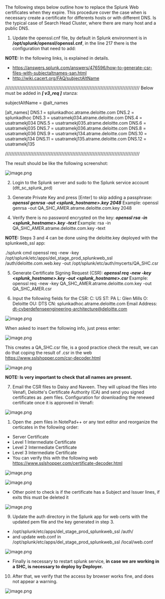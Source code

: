 The following steps below outline how to replace the Splunk Web certificates when they expire.
This procedure cover the case when is necessary create a certificate for differents hosts or with different DNS. Is the typical case of Search Head Cluster, where there are many host and a public DNS.
 
1. Update the openssl.cnf file, by default in Splunk environment is in **/opt/splunk/openssl/openssl.cnf**, in the line 217 there is the configuration that need to add:

**NOTE:** In the following links, is explained in details.
- https://answers.splunk.com/answers/476596/how-to-generate-csr-files-with-subjectaltnames-san.html
- http://wiki.cacert.org/FAQ/subjectAltName

//////////////////////////////////////////////////////////////////////////////////////
Below must be added in _**[ v3_req ]**_ stanza:

subjectAltName = @alt_names

[alt_names]
DNS.1 = splunkadhoc.atrame.deloitte.com
DNS.2 = splunkadhoc
DNS.3 = usatramekj034.atrame.deloitte.com
DNS.4 = usatramekj034
DNS.5 = usatramekj035.atrame.deloitte.com
DNS.6 = usatramekj035
DNS.7 = usatramekj036.atrame.deloitte.com
DNS.8 = usatramekj036
DNS.9 = usatramekj134.atrame.deloitte.com
DNS.10 = usatramekj134
DNS.11 = usatramekj135.atrame.deloitte.com
DNS.12 = usatramekj135

//////////////////////////////////////////////////////////////////////////////////////

The result should be like the following screenshot:

![image.png](/.attachments/image-37ec3ced-eaca-415d-93bf-c39f5e9ca7e8.png)

2. Login to the Splunk server and sudo to the Splunk service account (dtt_sc_splunk_prd)

3. Generate Private Key and press [Enter] to skip adding a passphrase:
**_openssl genrsa -out <splunk_hostname>.key 2048_**
Example:
openssl genrsa -out QA_SHC_AMER.atrame.deloitte.com.key 2048

4. Verify there is no password encrypted on the key:
**_openssl rsa -in <splunk_hostname>.key -text_**
Example:
rsa -in QA_SHC_AMER.atrame.deloitte.com.key -text

**NOTE:** Steps 3 and 4 can be done using the deloitte.key deployed with the splunkweb_ssl app:

./splunk cmd openssl req -new -key /opt/splunk/etc/apps/del_stage_prod_splunkweb_ssl /auth/deloitte.com.web.key -out /opt/splunk/etc/auth/mycerts/QA_SHC.csr

5. Generate Certificate Signing Request (CSR):
**_openssl req -new -key <splunk_hostname>.key -out <splunk_hostname>.csr_**
Example:
openssl req -new -key QA_SHC_AMER.atrame.deloitte.com.key -out QA_SHC_AMER.csr

6. Input the following fields for the CSR:
C: US 
ST: PA 
L: Glen Mills 
O: Deloitte 
OU: DTS 
CN: splunkadhoc.atrame.deloitte.com 
Email Address: dt-cyberdefenseengineering-architecture@deloitte.com

![image.png](/.attachments/image-f7109c19-0e28-49b7-a522-379c9f7fa3e1.png)

When asked to insert the following info, just press enter:

![image.png](/.attachments/image-34008637-0aea-4005-87aa-bdcd7743e6ea.png)

This creates a QA_SHC.csr file, is a good practice check the result, we can do that coping the result of .csr in the web https://www.sslshopper.com/csr-decoder.html

![image.png](/.attachments/image-ee1331d5-dcbd-4a69-a3b9-b5b7bce8384a.png)


**NOTE: Is very important to check that all names are present.**

7. Email the CSR files to Daisy and Naveen. They will upload the files into Venafi, Deloitte's Certificate Authority (CA) and send you signed certificates as .pem files. Configuration for downloading the renewed certificate once it is approved in Venafi:
<IMG  src="https://dev.azure.com/GlobalSOC/93d9ecc1-89fd-4a34-a69b-7282df6fad64/_apis/git/repositories/7c3c331d-0fac-420a-9ad2-1a920f9247d9/Items?path=/.attachments/image-fe9b3fe9-6a11-4ae2-ac21-ed391b76a361.png&amp;download=false&amp;resolveLfs=true&amp;%24format=octetStream&amp;api-version=5.0-preview.1&amp;sanitize=true&amp;versionDescriptor.version=wikiMaster"  alt="image.png"/>

1. Open the .pem files in NotePad++ or any text editor and reorganize the certicates in the following order:
- Server Certificate
- Level 1 Intermediate Certificate
- Level 2 Intermediate Certificate
- Level 3 Intermediate Certificate
- You can verify this with the following web https://www.sslshopper.com/certificate-decoder.html

![image.png](/.attachments/image-d15dc552-81df-456f-a2d4-d53ec1ff27ca.png)

![image.png](/.attachments/image-a463aa78-08dd-4e16-92ba-c9fd9cfe0f3d.png)

- Other point to check is if the certificate has a Subject and Issuer lines, if exits 
this must be deleted it

![image.png](/.attachments/image-31b8efc8-8a5c-452e-a6fc-c176ccaea398.png)

9. Update the auth directory in the Splunk app for web certs with the updated pem file and the key generated in step 3.
- /opt/splunk/etc/apps/del_stage_prod_splunkweb_ssl /auth/
- and update web.conf in /opt/splunk/etc/apps/del_stage_prod_splunkweb_ssl /local/web.conf

![image.png](/.attachments/image-608747f9-1716-41c6-9ec2-30c625479403.png)

- Finally is necessary to restart splunk service, **in case we are working in a SHC, is necessary to deploy by Deployer.**

10. After that, we verify that the access by browser works fine, and does not appear a warning.
 
![image.png](/.attachments/image-1786762c-5b2f-4f22-8e26-92f370cf63ba.png)
